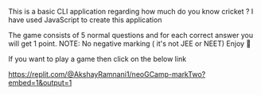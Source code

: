This is a basic CLI application regarding how much do you know cricket ?
I have used JavaScript to create this application

The game consists of 5 normal questions and for each correct answer you will get 1 point.
NOTE: No negative marking ( it's not JEE or NEET)
Enjoy 🥂

If you want to play a game then click on the below link

https://replit.com/@AkshayRamnani1/neoGCamp-markTwo?embed=1&output=1